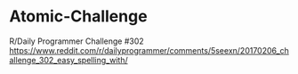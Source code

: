 # Atomic-Challenge
R/Daily Programmer Challenge #302
https://www.reddit.com/r/dailyprogrammer/comments/5seexn/20170206_challenge_302_easy_spelling_with/



